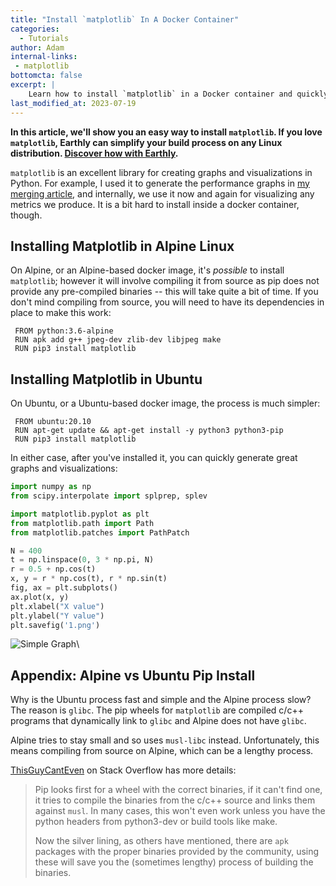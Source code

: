 ```yaml
---
title: "Install `matplotlib` In A Docker Container"
categories:
  - Tutorials
author: Adam
internal-links:
 - matplotlib
bottomcta: false
excerpt: |
    Learn how to install `matplotlib` in a Docker container and quickly generate graphs and visualizations. Discover the differences between installing `matplotlib` in Alpine Linux and Ubuntu, and why the process can be slower in Alpine.
last_modified_at: 2023-07-19
---
```

**In this article, we'll show you an easy way to install `matplotlib`. If you love `matplotlib`, Earthly can simplify your build process on any Linux distribution. [Discover how with Earthly](/).**

`matplotlib` is an excellent library for creating graphs and visualizations in Python. For example, I used it to generate the performance graphs in [my merging article](/blog/python-timsort-merge), and internally, we use it now and again for visualizing any metrics we produce. It is a bit hard to install inside a docker container, though.

## Installing Matplotlib in Alpine Linux

On Alpine, or an Alpine-based docker image, it's _possible_ to install `matplotlib`; however it will involve compiling it from source as pip does not provide any pre-compiled binaries -- this will take quite a bit of time. If you don't mind compiling from source, you will need to have its dependencies in place to make this work:

``` Docker
 FROM python:3.6-alpine
 RUN apk add g++ jpeg-dev zlib-dev libjpeg make
 RUN pip3 install matplotlib
```

## Installing Matplotlib in Ubuntu

On Ubuntu, or a Ubuntu-based docker image, the process is much simpler:

``` Docker
 FROM ubuntu:20.10
 RUN apt-get update && apt-get install -y python3 python3-pip
 RUN pip3 install matplotlib
```

In either case, after you've installed it, you can quickly generate great graphs and visualizations:

``` Python
import numpy as np
from scipy.interpolate import splprep, splev

import matplotlib.pyplot as plt
from matplotlib.path import Path
from matplotlib.patches import PathPatch

N = 400
t = np.linspace(0, 3 * np.pi, N)
r = 0.5 + np.cos(t)
x, y = r * np.cos(t), r * np.sin(t)
fig, ax = plt.subplots()
ax.plot(x, y)
plt.xlabel("X value")
plt.ylabel("Y value")
plt.savefig('1.png')
```

![Simple Graph]({{site.images}}{{page.slug}}/1.png)\

## Appendix: Alpine vs Ubuntu Pip Install

Why is the Ubuntu process fast and simple and the Alpine process slow? The reason is `glibc`. The pip wheels for `matplotlib` are compiled c/c++ programs that dynamically link to `glibc` and Alpine does not have `glibc`.  

Alpine tries to stay small and so uses `musl-libc` instead. Unfortunately, this means compiling from source on Alpine, which can be a lengthy process.  

[ThisGuyCantEven](https://stackoverflow.com/questions/49037742/why-does-it-take-ages-to-install-pandas-on-alpine-linux/58210701#58210701) on Stack Overflow has more details:

> Pip looks first for a wheel with the correct binaries, if it can't find one, it tries to compile the binaries from the c/c++ source and links them against `musl`. In many cases, this won't even work unless you have the python headers from python3-dev or build tools like make.
>
> Now the silver lining, as others have mentioned, there are `apk` packages with the proper binaries provided by the community, using these will save you the (sometimes lengthy) process of building the binaries.